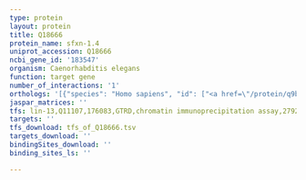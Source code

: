 ```yaml
---
type: protein
layout: protein
title: Q18666
protein_name: sfxn-1.4
uniprot_accession: Q18666
ncbi_gene_id: '183547'
organism: Caenorhabditis elegans
function: target gene
number_of_interactions: '1'
orthologs: '[{"species": "Homo sapiens", "id": ["<a href=\"/protein/q9bwm7\">Q9BWM7</a>", "<a href=\"/protein/q9h9b4\">Q9H9B4</a>"]}, {"species": "Mus musculus", "id": ["<a href=\"/protein/q99jr1\">Q99JR1</a>", "<a href=\"/protein/q91v61\">Q91V61</a>"]}, {"species": "Rattus norvegicus", "id": ["<a href=\"/protein/g3v804\">G3V804</a>", "<a href=\"/protein/q6ays2\">Q6AYS2</a>"]}, {"species": "Drosophila melanogaster", "id": ["<a href=\"/protein/q9vn13\">Q9VN13</a>"]}, {"species": "Danio rerio", "id": ["<a href=\"/protein/b8jj32\">B8JJ32</a>", "<a href=\"/protein/f1r5w5\">F1R5W5</a>"]}, {"species": "Saccharomyces cerevisiae", "id": ["<a href=\"/protein/q12029\">Q12029</a>"]}]'
jaspar_matrices: ''
tfs: lin-13,Q11107,176083,GTRD,chromatin immunoprecipitation assay,27924024%5Buid%5D,No
targets: ''
tfs_download: tfs_of_Q18666.tsv
targets_download: ''
bindingSites_download: ''
binding_sites_ls: ''

---
```

